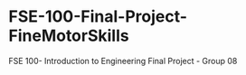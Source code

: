 # FSE-100-Final-Project-FineMotorSkills
FSE 100- Introduction to Engineering Final Project - Group 08
